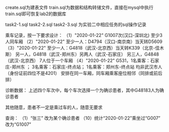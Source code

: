 create.sql为建表文件
train.sql为数据和结构转储文件，直接在mysql中执行train.sql即可恢复lab2的数据库

task2-1.sql    task2-2.sql    task2-3.sql 为实验二中相应任务的sql操作记录



乘车记录，按一下要求设计：
（1）"2020-01-22" G1007次(汉口-深圳北) 至少3人同车厢
（2）"2020-01-22" 至少一人：D4794（汉口-南京南）当天转D5609
（3）"2020-01-22" 至少一人：G4818（武汉-北京西）当天转K339（北京-佳木斯）
	另一人，G4818（武汉-郑州东）另两人（武汉-石家庄）
	另三人，G4848（武汉-北京西）
	7人位于一个车厢
（4）"2020-01-22" G531，1名乘客：石家庄-郑州东 ；
	3名乘客：石家庄-终点站；
	1名乘客：郑州东-终点站
	均非武汉市人（身份证前四位不是4201）
	安排在同一车厢，同车厢乘客座位相邻（同排或前后排）
	
诊断数据：
上述四个车次中，每个车次选择一个为确诊患者，其中G48183人为确诊患者

其他随意，患者不一定是乘过车的人，随意无要求

查询：
（1）“张三” 改为某个确诊患者
（10）统计“2020-01-22”乘坐过“G007” 改为“G1007”
